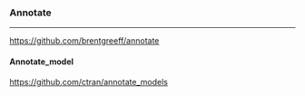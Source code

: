 ### Annotate
---

https://github.com/brentgreeff/annotate

#### Annotate_model
https://github.com/ctran/annotate_models

```ruby


```


```

```



